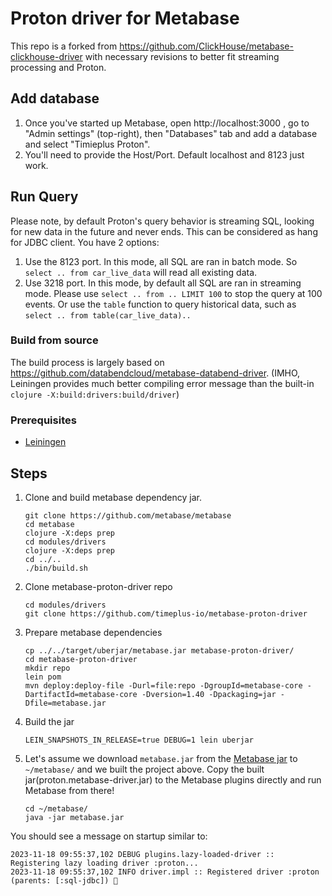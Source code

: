 # Proton driver for Metabase

This repo is a forked from https://github.com/ClickHouse/metabase-clickhouse-driver with necessary revisions to better fit streaming processing and Proton.

## Add database

1. Once you've started up Metabase, open http://localhost:3000 , go to "Admin settings" (top-right), then "Databases" tab and add a database and select "Timieplus Proton".
2. You'll need to provide the Host/Port. Default localhost and 8123 just work.

## Run Query
Please note, by default Proton's query behavior is streaming SQL, looking for new data in the future and never ends. This can be considered as hang for JDBC client. You have 2 options:
1. Use the 8123 port. In this mode, all SQL are ran in batch mode. So `select .. from car_live_data` will read all existing data.
2. Use 3218 port. In this mode, by default all SQL are ran in streaming mode. Please use `select .. from .. LIMIT 100` to stop the query at 100 events. Or use the `table` function to query historical data, such as `select .. from table(car_live_data)..`

### Build from source
The build process is largely based on https://github.com/databendcloud/metabase-databend-driver. (IMHO, Leiningen provides much better compiling error message than the built-in `clojure -X:build:drivers:build/driver`)

### Prerequisites

- [Leiningen](https://leiningen.org/)

## Steps

1. Clone and build metabase dependency jar.

   ```shell
   git clone https://github.com/metabase/metabase
   cd metabase
   clojure -X:deps prep
   cd modules/drivers
   clojure -X:deps prep
   cd ../..
   ./bin/build.sh
   ```

2. Clone metabase-proton-driver repo

   ```shell
   cd modules/drivers
   git clone https://github.com/timeplus-io/metabase-proton-driver
   ```

3. Prepare metabase dependencies

   ```shell
   cp ../../target/uberjar/metabase.jar metabase-proton-driver/
   cd metabase-proton-driver
   mkdir repo
   lein pom
   mvn deploy:deploy-file -Durl=file:repo -DgroupId=metabase-core -DartifactId=metabase-core -Dversion=1.40 -Dpackaging=jar -Dfile=metabase.jar
   ```

4. Build the jar

   ```shell
   LEIN_SNAPSHOTS_IN_RELEASE=true DEBUG=1 lein uberjar
   ```

5. Let's assume we download `metabase.jar` from the [Metabase jar](https://www.metabase.com/docs/latest/operations-guide/running-the-metabase-jar-file.html) to `~/metabase/` and we built the project above. Copy the built jar(proton.metabase-driver.jar) to the Metabase plugins directly and run Metabase from there!

   ```shell
   cd ~/metabase/
   java -jar metabase.jar
   ```

You should see a message on startup similar to:

```
2023-11-18 09:55:37,102 DEBUG plugins.lazy-loaded-driver :: Registering lazy loading driver :proton...
2023-11-18 09:55:37,102 INFO driver.impl :: Registered driver :proton (parents: [:sql-jdbc]) 🚚
```